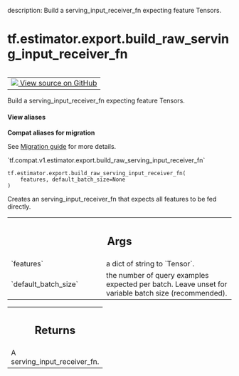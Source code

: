 description: Build a serving_input_receiver_fn expecting feature Tensors.

<div itemscope itemtype="http://developers.google.com/ReferenceObject">
<meta itemprop="name" content="tf.estimator.export.build_raw_serving_input_receiver_fn" />
<meta itemprop="path" content="Stable" />
</div>

# tf.estimator.export.build_raw_serving_input_receiver_fn

<!-- Insert buttons and diff -->

<table class="tfo-notebook-buttons tfo-api nocontent" align="left">
<td>
  <a target="_blank" href="https://github.com/tensorflow/estimator/tree/master/tensorflow_estimator/python/estimator/export/export.py">
    <img src="https://www.tensorflow.org/images/GitHub-Mark-32px.png" />
    View source on GitHub
  </a>
</td>
</table>



Build a serving_input_receiver_fn expecting feature Tensors.

<section class="expandable">
  <h4 class="showalways">View aliases</h4>
  <p>
<b>Compat aliases for migration</b>
<p>See
<a href="https://www.tensorflow.org/guide/migrate">Migration guide</a> for
more details.</p>
<p>`tf.compat.v1.estimator.export.build_raw_serving_input_receiver_fn`</p>
</p>
</section>

<pre class="devsite-click-to-copy prettyprint lang-py tfo-signature-link">
<code>tf.estimator.export.build_raw_serving_input_receiver_fn(
    features, default_batch_size=None
)
</code></pre>



<!-- Placeholder for "Used in" -->

Creates an serving_input_receiver_fn that expects all features to be fed
directly.

<!-- Tabular view -->
 <table class="responsive fixed orange">
<colgroup><col width="214px"><col></colgroup>
<tr><th colspan="2"><h2 class="add-link">Args</h2></th></tr>

<tr>
<td>
`features`
</td>
<td>
a dict of string to `Tensor`.
</td>
</tr><tr>
<td>
`default_batch_size`
</td>
<td>
the number of query examples expected per batch. Leave
unset for variable batch size (recommended).
</td>
</tr>
</table>



<!-- Tabular view -->
 <table class="responsive fixed orange">
<colgroup><col width="214px"><col></colgroup>
<tr><th colspan="2"><h2 class="add-link">Returns</h2></th></tr>
<tr class="alt">
<td colspan="2">
A serving_input_receiver_fn.
</td>
</tr>

</table>

